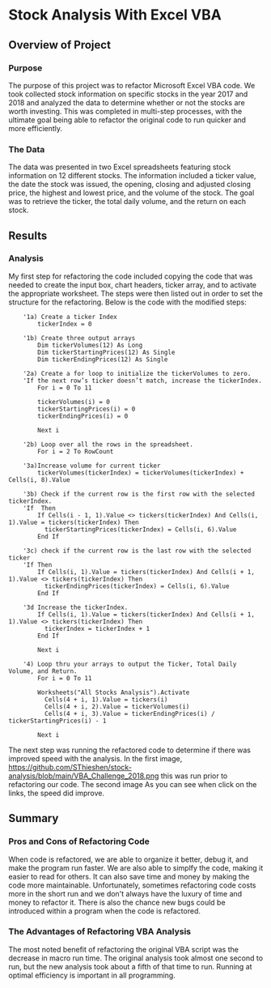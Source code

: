 # Stock Analysis With Excel VBA


## Overview of Project

### Purpose

The purpose of this project was to refactor Microsoft Excel VBA code. We took collected stock information on specific stocks in the year 2017 and 2018 and analyzed the data to determine whether or not the stocks are worth investing. This was completed in multi-step processes, with the ultimate goal being able to refactor the original code to run quicker and more efficiently. 

### The Data
The data was presented in two Excel spreadsheets featuring stock information on 12 different stocks. The information included a ticker value, the date the stock was issued, the opening, closing and adjusted closing price, the highest and lowest price, and the volume of the stock. The goal was to retrieve the ticker, the total daily volume, and the return on each stock.

## Results

### Analysis

My first step for refactoring the code included copying the code that was needed to create the input box, chart headers, ticker array, and to activate the appropriate worksheet. The steps were then listed out in order to set the structure for the refactoring. Below is the code with the modified steps:

        '1a) Create a ticker Index
            tickerIndex = 0
        
        '1b) Create three output arrays
            Dim tickerVolumes(12) As Long
            Dim tickerStartingPrices(12) As Single
            Dim tickerEndingPrices(12) As Single
        
        '2a) Create a for loop to initialize the tickerVolumes to zero.
        'If the next row’s ticker doesn’t match, increase the tickerIndex.
            For i = 0 To 11
       
            tickerVolumes(i) = 0
            tickerStartingPrices(i) = 0
            tickerEndingPrices(i) = 0
    
            Next i
    
        '2b) Loop over all the rows in the spreadsheet.
            For i = 2 To RowCount
    
        '3a)Increase volume for current ticker
            tickerVolumes(tickerIndex) = tickerVolumes(tickerIndex) + Cells(i, 8).Value
 
        '3b) Check if the current row is the first row with the selected tickerIndex.
        'If  Then
            If Cells(i - 1, 1).Value <> tickers(tickerIndex) And Cells(i, 1).Value = tickers(tickerIndex) Then
              tickerStartingPrices(tickerIndex) = Cells(i, 6).Value
            End If
        
        '3c) check if the current row is the last row with the selected ticker
        'If Then
            If Cells(i, 1).Value = tickers(tickerIndex) And Cells(i + 1, 1).Value <> tickers(tickerIndex) Then
              tickerEndingPrices(tickerIndex) = Cells(i, 6).Value
            End If
        
        '3d Increase the tickerIndex.
            If Cells(i, 1).Value = tickers(tickerIndex) And Cells(i + 1, 1).Value <> tickers(tickerIndex) Then
              tickerIndex = tickerIndex + 1
            End If
    
            Next i
    
        '4) Loop thru your arrays to output the Ticker, Total Daily Volume, and Return.
            For i = 0 To 11
    
            Worksheets("All Stocks Analysis").Activate
              Cells(4 + i, 1).Value = tickers(i)
              Cells(4 + i, 2).Value = tickerVolumes(i)
              Cells(4 + i, 3).Value = tickerEndingPrices(i) / tickerStartingPrices(i) - 1
        
            Next i


The next step was running the refactored code to determine if there was improved speed with the analysis. In the first image, https://github.com/SThieshen/stock-analysis/blob/main/VBA_Challenge_2018.png this was run prior to refactoring our code. The second image As you can see when click on the links, the speed did improve.

## Summary
### Pros and Cons of Refactoring Code

When code is refactored, we are able to organize it better, debug it, and make the program run faster. We are also able to simplfy the code, making it easier to read for others. It can also save time and money by making the code more maintainable. Unfortunately, sometimes refactoring code costs more in the short run and we don't always have the luxury of time and money to refactor it. There is also the chance new bugs could be introduced within a program when the code is refactored.

### The Advantages of Refactoring VBA Analysis
The most noted benefit of refactoring the original VBA script was the decrease in macro run time. The original analysis took almost one second to run, but the new analysis took about a fifth of that time to run. Running at optimal efficiency is important in all programming.
